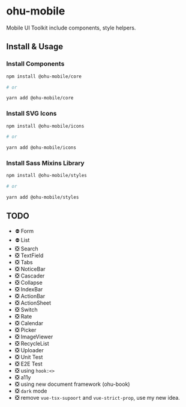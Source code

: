 # ohu-mobile

Mobile UI Toolkit include components, style helpers.


## Install & Usage

### Install Components

```bash
npm install @ohu-mobile/core

# or

yarn add @ohu-mobile/core
```

### Install SVG Icons

```bash
npm install @ohu-mobile/icons

# or

yarn add @ohu-mobile/icons
```


### Install Sass Mixins Library

```bash
npm install @ohu-mobile/styles

# or

yarn add @ohu-mobile/styles
```


## TODO

+ ⛔️ Form
+ ⛔️ List
+ ❎ Search
+ ❎ TextField
+ ❎ Tabs
+ ❎ NoticeBar
+ ❎ Cascader
+ ❎ Collapse
+ ❎ IndexBar
+ ❎ ActionBar
+ ❎ ActionSheet
+ ❎ Switch
+ ❎ Rate
+ ❎ Calendar
+ ❎ Picker
+ ❎ ImageViewer
+ ❎ RecycleList
+ ❎ Uploader
+ ❎ Unit Test
+ ❎ E2E Test
+ ❎ using `hook:<>`
+ ❎ a11y
+ ❎ using new document framework (ohu-book)
+ ❎ `dark` mode
+ ❎ remove `vue-tsx-supoort` and `vue-strict-prop`, use my new idea.
